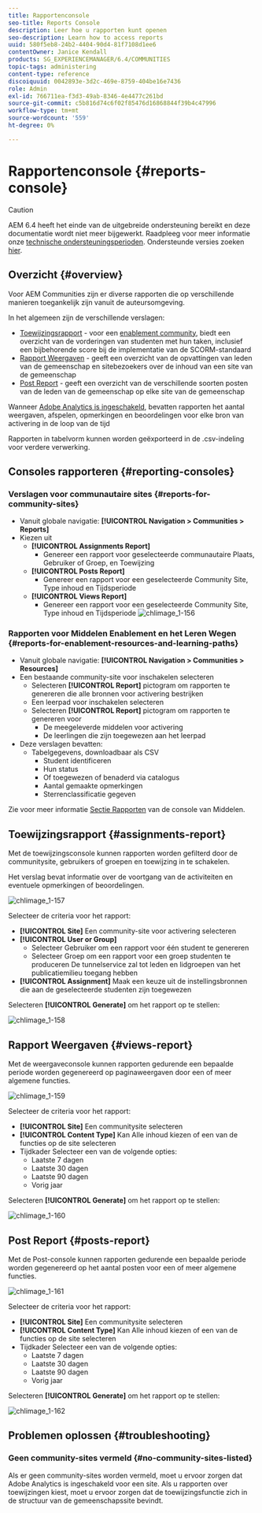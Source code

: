 ```yaml
---
title: Rapportenconsole
seo-title: Reports Console
description: Leer hoe u rapporten kunt openen
seo-description: Learn how to access reports
uuid: 580f5eb8-24b2-4404-90d4-81f7108d1ee6
contentOwner: Janice Kendall
products: SG_EXPERIENCEMANAGER/6.4/COMMUNITIES
topic-tags: administering
content-type: reference
discoiquuid: 0042893e-3d2c-469e-8759-404be16e7436
role: Admin
exl-id: 766711ea-f3d3-49ab-8346-4e4477c261bd
source-git-commit: c5b816d74c6f02f85476d16868844f39b4c47996
workflow-type: tm+mt
source-wordcount: '559'
ht-degree: 0%

---
```


# Rapportenconsole {#reports-console}

>[!CAUTION]
>
>AEM 6.4 heeft het einde van de uitgebreide ondersteuning bereikt en deze documentatie wordt niet meer bijgewerkt. Raadpleeg voor meer informatie onze [technische ondersteuningsperioden](https://helpx.adobe.com/support/programs/eol-matrix.html). Ondersteunde versies zoeken [hier](https://experienceleague.adobe.com/docs/).

## Overzicht {#overview}

Voor AEM Communities zijn er diverse rapporten die op verschillende manieren toegankelijk zijn vanuit de auteursomgeving.

In het algemeen zijn de verschillende verslagen:

* [Toewijzingsrapport](#assignments-report) - voor een [enablement community](overview.md#enablement-community), biedt een overzicht van de vorderingen van studenten met hun taken, inclusief een bijbehorende score bij de implementatie van de SCORM-standaard
* [Rapport Weergaven](#views-report) - geeft een overzicht van de opvattingen van leden van de gemeenschap en sitebezoekers over de inhoud van een site van de gemeenschap
* [Post Report](#posts-report) - geeft een overzicht van de verschillende soorten posten van de leden van de gemeenschap op elke site van de gemeenschap

Wanneer [Adobe Analytics is ingeschakeld](sites-console.md#analytics), bevatten rapporten het aantal weergaven, afspelen, opmerkingen en beoordelingen voor elke bron van activering in de loop van de tijd

Rapporten in tabelvorm kunnen worden geëxporteerd in de .csv-indeling voor verdere verwerking.

## Consoles rapporteren {#reporting-consoles}

### Verslagen voor communautaire sites {#reports-for-community-sites}

* Vanuit globale navigatie: **[!UICONTROL Navigation > Communities > Reports]**
* Kiezen uit
   * **[!UICONTROL Assignments Report]**
      * Genereer een rapport voor geselecteerde communautaire Plaats, Gebruiker of Groep, en Toewijzing
   * **[!UICONTROL Posts Report]**
      * Genereer een rapport voor een geselecteerde Community Site, Type inhoud en Tijdsperiode
   * **[!UICONTROL Views Report]**
      * Genereer een rapport voor een geselecteerde Community Site, Type inhoud en Tijdsperiode
         ![chlimage_1-156](assets/chlimage_1-156.png)

### Rapporten voor Middelen Enablement en het Leren Wegen {#reports-for-enablement-resources-and-learning-paths}

* Vanuit globale navigatie: **[!UICONTROL Navigation > Communities > Resources]**
* Een bestaande community-site voor inschakelen selecteren
   * Selecteren **[!UICONTROL Report]** pictogram om rapporten te genereren die alle bronnen voor activering bestrijken
   * Een leerpad voor inschakelen selecteren
   * Selecteren **[!UICONTROL Report]** pictogram om rapporten te genereren voor
      * De meegeleverde middelen voor activering
      * De leerlingen die zijn toegewezen aan het leerpad
* Deze verslagen bevatten:
   * Tabelgegevens, downloadbaar als CSV
      * Student identificeren
      * Hun status
      * Of toegewezen of benaderd via catalogus
      * Aantal gemaakte opmerkingen
      * Sterrenclassificatie gegeven

Zie voor meer informatie [Sectie Rapporten](resources.md#report) van de console van Middelen.

## Toewijzingsrapport {#assignments-report}

Met de toewijzingsconsole kunnen rapporten worden gefilterd door de communitysite, gebruikers of groepen en toewijzing in te schakelen.

Het verslag bevat informatie over de voortgang van de activiteiten en eventuele opmerkingen of beoordelingen.

![chlimage_1-157](assets/chlimage_1-157.png)

Selecteer de criteria voor het rapport:

* **[!UICONTROL Site]**
Een community-site voor activering selecteren
* **[!UICONTROL User or Group]**
   * Selecteer Gebruiker om een rapport voor één student te genereren
   * Selecteer Groep om een rapport voor een groep studenten te produceren De tunnelservice zal tot leden en lidgroepen van het publicatiemilieu toegang hebben
* **[!UICONTROL Assignment]**
Maak een keuze uit de instellingsbronnen die aan de geselecteerde studenten zijn toegewezen

Selecteren **[!UICONTROL Generate]** om het rapport op te stellen:

![chlimage_1-158](assets/chlimage_1-158.png)

## Rapport Weergaven {#views-report}

Met de weergaveconsole kunnen rapporten gedurende een bepaalde periode worden gegenereerd op paginaweergaven door een of meer algemene functies.

![chlimage_1-159](assets/chlimage_1-159.png)

Selecteer de criteria voor het rapport:

* **[!UICONTROL Site]**
Een communitysite selecteren
* **[!UICONTROL Content Type]**
Kan Alle inhoud kiezen of een van de functies op de site selecteren
* Tijdkader Selecteer een van de volgende opties:
   * Laatste 7 dagen
   * Laatste 30 dagen
   * Laatste 90 dagen
   * Vorig jaar

Selecteren **[!UICONTROL Generate]** om het rapport op te stellen:

![chlimage_1-160](assets/chlimage_1-160.png)

## Post Report {#posts-report}

Met de Post-console kunnen rapporten gedurende een bepaalde periode worden gegenereerd op het aantal posten voor een of meer algemene functies.

![chlimage_1-161](assets/chlimage_1-161.png)

Selecteer de criteria voor het rapport:

* **[!UICONTROL Site]**
Een communitysite selecteren
* **[!UICONTROL Content Type]**
Kan Alle inhoud kiezen of een van de functies op de site selecteren
* Tijdkader Selecteer een van de volgende opties:
   * Laatste 7 dagen
   * Laatste 30 dagen
   * Laatste 90 dagen
   * Vorig jaar

Selecteren **[!UICONTROL Generate]** om het rapport op te stellen:

![chlimage_1-162](assets/chlimage_1-162.png)

## Problemen oplossen {#troubleshooting}

### Geen community-sites vermeld {#no-community-sites-listed}

Als er geen community-sites worden vermeld, moet u ervoor zorgen dat Adobe Analytics is ingeschakeld voor een site. Als u rapporten over toewijzingen kiest, moet u ervoor zorgen dat de toewijzingsfunctie zich in de structuur van de gemeenschapssite bevindt.
